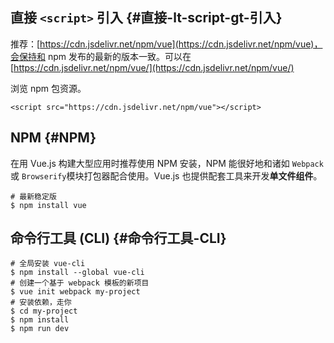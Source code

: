 ## 直接 `<script>` 引入 {#直接-lt-script-gt-引入}

推荐：[https://cdn.jsdelivr.net/npm/vue](https://cdn.jsdelivr.net/npm/vue)，会保持和 npm 发布的最新的版本一致。可以在[https://cdn.jsdelivr.net/npm/vue/](https://cdn.jsdelivr.net/npm/vue/)

浏览 npm 包资源。

```
<script src="https://cdn.jsdelivr.net/npm/vue"></script>
```

## NPM {#NPM}

在用 Vue.js 构建大型应用时推荐使用 NPM 安装，NPM 能很好地和诸如 `Webpack` 或 `Browserify`模块打包器配合使用。Vue.js 也提供配套工具来开发**单文件组件**。

```
# 最新稳定版 
$ npm install vue
```

## 命令行工具 \(CLI\) {#命令行工具-CLI}

```
# 全局安装 vue-cli
$ npm install --global vue-cli
# 创建一个基于 webpack 模板的新项目
$ vue init webpack my-project
# 安装依赖，走你
$ cd my-project
$ npm install
$ npm run dev
```




